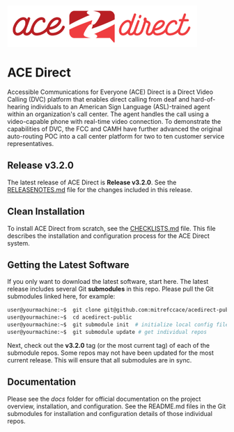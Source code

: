![](images/adsmall.png)

# ACE Direct

Accessible Communications for Everyone (ACE) Direct is a Direct Video Calling (DVC) platform that enables direct calling from deaf and hard-of-hearing individuals to an American Sign Language (ASL)-trained agent within an organization's call center. The agent handles the call using a video-capable phone with real-time video connection. To demonstrate the capabilities of DVC, the FCC and CAMH have further advanced the original auto-routing POC into a call center platform for two to ten customer service representatives.

## Release v3.2.0

The latest release of ACE Direct is **Release v3.2.0**. See the [RELEASENOTES.md](RELEASENOTES.md) file for the changes included in this release.

## Clean Installation

To install ACE Direct from scratch, see the [CHECKLISTS.md](CHECKLISTS.md) file. This file describes the installation and configuration process for the ACE Direct system.

## Getting the Latest Software

If you only want to download the latest software, start here. The latest release includes several Git **submodules** in this repo. Please pull the Git submodules linked here, for example:

```sh
user@yourmachine:~$  git clone git@github.com:mitrefccace/acedirect-public.git  # get top repo
user@yourmachine:~$  cd acedirect-public
user@yourmachine:~$  git submodule init  # initialize local config file
user@yourmachine:~$  git submodule update # get individual repos
```

Next, check out the **v3.2.0** tag (or the most current tag) of each of the submodule repos. Some repos may not have been updated for the most current release. This will ensure that all submodules are in sync.

## Documentation

Please see the *docs* folder for official documentation on the project overview, installation, and configuration. See the README.md files in the Git submodules for installation and configuration details of those individual repos.

